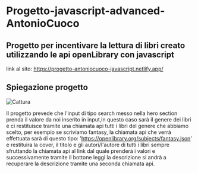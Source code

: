 # Progetto-javascript-advanced-AntonioCuoco
## Progetto per incentivare la lettura di libri creato utilizzando le api openLibrary con javascript 
link al sito: https://progetto-antoniocuoco-javascript.netlify.app/

## Spiegazione progetto
![Cattura](https://user-images.githubusercontent.com/30431200/215320551-55498b28-54b8-4954-bf21-22bae3395795.PNG)

Il progetto prevede che l'input di tipo search messo nella hero section prenda il valore da noi inserito in input,in questo caso sarà il genere dei libri e ci restituisce tramite una chiamata api tutti i libri del genere che abbiamo scelto, per esempio se scriviamo fantasy, la chiamata api che verrà effettuata sarà di questo tipo: 'https://openlibrary.org/subjects/fantasy.json' e restituira la cover, il titolo e gli autori/l'autore di tutti i libri sempre sfruttando la chiamata api al link dal quale prenderà i valori e successivamente tramite il bottone leggi la descrizione si andrà a recuperare la descrizione tramite una seconda chiamata api.
